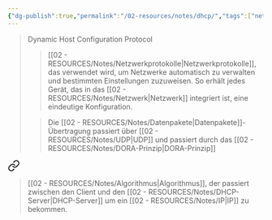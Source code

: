 ```yaml
---
{"dg-publish":true,"permalink":"/02-resources/notes/dhcp/","tags":["netzwerk","netzwerk/protocol"],"noteIcon":"","updated":"2025-07-12T13:31:41.291+02:00"}
---
```


>Dynamic Host Configuration Protocol
>>[[02 - RESOURCES/Notes/Netzwerkprotokolle\|Netzwerkprotokolle]], das verwendet wird, um Netzwerke automatisch zu verwalten und bestimmten Einstellungen zuzuweisen. 
>>So erhält jedes Gerät, das in das [[02 - RESOURCES/Notes/Netzwerk\|Netzwerk]] integriert ist, eine eindeutige Konfiguration.
>
>>Die [[02 - RESOURCES/Notes/Datenpakete\|Datenpakete]]-Übertragung passiert über [[02 - RESOURCES/Notes/UDP\|UDP]] und passiert durch das [[02 - RESOURCES/Notes/DORA-Prinzip\|DORA-Prinzip]]


<div class="transclusion internal-embed is-loaded"><a class="markdown-embed-link" href="/02-resources/notes/dora-prinzip/" aria-label="Open link"><svg xmlns="http://www.w3.org/2000/svg" width="24" height="24" viewBox="0 0 24 24" fill="none" stroke="currentColor" stroke-width="2" stroke-linecap="round" stroke-linejoin="round" class="svg-icon lucide-link"><path d="M10 13a5 5 0 0 0 7.54.54l3-3a5 5 0 0 0-7.07-7.07l-1.72 1.71"></path><path d="M14 11a5 5 0 0 0-7.54-.54l-3 3a5 5 0 0 0 7.07 7.07l1.71-1.71"></path></svg></a><div class="markdown-embed">




>[[02 - RESOURCES/Notes/Algorithmus\|Algorithmus]], der passiert zwischen den Client und den [[02 - RESOURCES/Notes/DHCP-Server\|DHCP-Server]] um ein [[02 - RESOURCES/Notes/IP\|IP]] zu bekommen.
<style> .container {font-family: sans-serif; text-align: center;} .button-wrapper button {z-index: 1;height: 40px; width: 100px; margin: 10px;padding: 5px;} .excalidraw .App-menu_top .buttonList { display: flex;} .excalidraw-wrapper { height: 800px; margin: 50px; position: relative;} :root[dir="ltr"] .excalidraw .layer-ui__wrapper .zen-mode-transition.App-menu_bottom--transition-left {transform: none;} </style><script src="https://cdn.jsdelivr.net/npm/react@17/umd/react.production.min.js"></script><script src="https://cdn.jsdelivr.net/npm/react-dom@17/umd/react-dom.production.min.js"></script><script type="text/javascript" src="https://cdn.jsdelivr.net/npm/@excalidraw/excalidraw@0/dist/excalidraw.production.min.js"></script><div id="DORA-Prinzip_2025-03-16_2331.59.excalidraw.md1"></div><script>(function(){const InitialData={"type":"excalidraw","version":2,"source":"https://github.com/zsviczian/obsidian-excalidraw-plugin/releases/tag/2.9.1","elements":[{"id":"JwCYq-vcIoy_1KJrtWYpy","type":"line","x":-264,"y":-320.2109375,"width":3,"height":608,"angle":0,"strokeColor":"#1e1e1e","backgroundColor":"transparent","fillStyle":"solid","strokeWidth":4,"strokeStyle":"solid","roughness":1,"opacity":100,"groupIds":[],"frameId":null,"index":"a0","roundness":{"type":2},"seed":1418323308,"version":113,"versionNonce":325317460,"isDeleted":false,"boundElements":null,"updated":1742164344189,"link":null,"locked":false,"points":[[0,0],[3,608]],"lastCommittedPoint":null,"startBinding":null,"endBinding":null,"startArrowhead":null,"endArrowhead":null},{"id":"5ppuDd62Y7r_Zmrpjwk13","type":"line","x":169.58631454703863,"y":-326.1728068366647,"width":3,"height":608,"angle":0,"strokeColor":"#1e1e1e","backgroundColor":"transparent","fillStyle":"solid","strokeWidth":4,"strokeStyle":"solid","roughness":1,"opacity":100,"groupIds":[],"frameId":null,"index":"a1","roundness":{"type":2},"seed":1330716524,"version":106,"versionNonce":630241132,"isDeleted":false,"boundElements":[],"updated":1742164358189,"link":null,"locked":false,"points":[[0,0],[3,608]],"lastCommittedPoint":null,"startBinding":null,"endBinding":null,"startArrowhead":null,"endArrowhead":null},{"id":"m8uS6KKS","type":"text","x":-289,"y":-371.2109375,"width":54.279937744140625,"height":25,"angle":0,"strokeColor":"#1e1e1e","backgroundColor":"transparent","fillStyle":"solid","strokeWidth":1,"strokeStyle":"solid","roughness":1,"opacity":100,"groupIds":[],"frameId":null,"index":"a2","roundness":null,"seed":1189430228,"version":27,"versionNonce":1567926356,"isDeleted":false,"boundElements":null,"updated":1742164353611,"link":null,"locked":false,"text":"Client","rawText":"Client","fontSize":20,"fontFamily":5,"textAlign":"left","verticalAlign":"top","containerId":null,"originalText":"Client","autoResize":true,"lineHeight":1.25},{"id":"3Zy4pdyz","type":"text","x":98.51026774308536,"y":-371.2746046975326,"width":122.71987915039062,"height":25,"angle":0,"strokeColor":"#1e1e1e","backgroundColor":"transparent","fillStyle":"solid","strokeWidth":4,"strokeStyle":"solid","roughness":1,"opacity":100,"groupIds":[],"frameId":null,"index":"a3","roundness":null,"seed":619675732,"version":105,"versionNonce":2077022188,"isDeleted":false,"boundElements":null,"updated":1742164402287,"link":null,"locked":false,"text":"DHCP-Server","rawText":"DHCP-Server","fontSize":20,"fontFamily":5,"textAlign":"left","verticalAlign":"top","containerId":null,"originalText":"DHCP-Server","autoResize":true,"lineHeight":1.25},{"id":"mtMnUYl3","type":"text","x":-113.88909504050235,"y":-290.97769852301377,"width":161.1598663330078,"height":25,"angle":0,"strokeColor":"#1e1e1e","backgroundColor":"transparent","fillStyle":"solid","strokeWidth":1,"strokeStyle":"solid","roughness":1,"opacity":100,"groupIds":[],"frameId":null,"index":"a5","roundness":null,"seed":256326612,"version":68,"versionNonce":1083676500,"isDeleted":false,"boundElements":null,"updated":1742164548537,"link":null,"locked":false,"text":"DHCPDISCOVER","rawText":"DHCPDISCOVER","fontSize":20,"fontFamily":5,"textAlign":"left","verticalAlign":"top","containerId":null,"originalText":"DHCPDISCOVER","autoResize":true,"lineHeight":1.25},{"id":"jV0p7WsdDGvZzrnhxZT8n","type":"arrow","x":-262.2867824843751,"y":-296.3322542555246,"width":430.6592682005174,"height":120.0950357148867,"angle":0,"strokeColor":"#1e1e1e","backgroundColor":"transparent","fillStyle":"solid","strokeWidth":1,"strokeStyle":"solid","roughness":1,"opacity":100,"groupIds":[],"frameId":null,"index":"a6","roundness":{"type":2},"seed":1692920276,"version":136,"versionNonce":779789652,"isDeleted":false,"boundElements":null,"updated":1742164475497,"link":null,"locked":false,"points":[[0,0],[430.6592682005174,120.0950357148867]],"lastCommittedPoint":[430.6592682005174,120.0950357148867],"startBinding":null,"endBinding":null,"startArrowhead":null,"endArrowhead":"arrow","elbowed":false},{"id":"aDpdTkPUuEpbhdxxnFBSC","type":"arrow","x":168.37248571614225,"y":-159.40861480988946,"width":428.36445860086985,"height":81.84820905409475,"angle":0,"strokeColor":"#1e1e1e","backgroundColor":"transparent","fillStyle":"solid","strokeWidth":1,"strokeStyle":"solid","roughness":1,"opacity":100,"groupIds":[],"frameId":null,"index":"a7","roundness":{"type":2},"seed":493775212,"version":92,"versionNonce":69607148,"isDeleted":false,"boundElements":null,"updated":1742164488022,"link":null,"locked":false,"points":[[0,0],[-428.36445860086985,81.84820905409475]],"lastCommittedPoint":[-428.36445860086985,81.84820905409475],"startBinding":null,"endBinding":null,"startArrowhead":null,"endArrowhead":"arrow","elbowed":false},{"id":"1pquZXGQ","type":"text","x":-123.8332699723083,"y":-156.3488686770261,"width":124.23988342285156,"height":25,"angle":0,"strokeColor":"#1e1e1e","backgroundColor":"transparent","fillStyle":"solid","strokeWidth":1,"strokeStyle":"solid","roughness":1,"opacity":100,"groupIds":[],"frameId":null,"index":"a8","roundness":null,"seed":1984704724,"version":14,"versionNonce":343840852,"isDeleted":false,"boundElements":null,"updated":1742164512943,"link":null,"locked":false,"text":"DHCPOFFER","rawText":"DHCPOFFER","fontSize":20,"fontFamily":5,"textAlign":"left","verticalAlign":"top","containerId":null,"originalText":"DHCPOFFER","autoResize":true,"lineHeight":1.25},{"id":"GWOxOu7nLz0cSInUN6s3O","type":"arrow","x":-262.2867824843751,"y":-56.142182825751206,"width":429.8943316673015,"height":105.56124158378583,"angle":0,"strokeColor":"#1e1e1e","backgroundColor":"transparent","fillStyle":"solid","strokeWidth":1,"strokeStyle":"solid","roughness":1,"opacity":100,"groupIds":[],"frameId":null,"index":"a9","roundness":{"type":2},"seed":1261465044,"version":79,"versionNonce":884419948,"isDeleted":false,"boundElements":null,"updated":1742164517122,"link":null,"locked":false,"points":[[0,0],[429.8943316673015,105.56124158378583]],"lastCommittedPoint":[429.8943316673015,105.56124158378583],"startBinding":null,"endBinding":null,"startArrowhead":null,"endArrowhead":"arrow","elbowed":false},{"id":"HFjN8FGH","type":"text","x":-91.70593557724294,"y":-44.6681348275136,"width":156.13986206054688,"height":25,"angle":0,"strokeColor":"#1e1e1e","backgroundColor":"transparent","fillStyle":"solid","strokeWidth":1,"strokeStyle":"solid","roughness":1,"opacity":100,"groupIds":[],"frameId":null,"index":"aA","roundness":null,"seed":1570826836,"version":33,"versionNonce":868233172,"isDeleted":false,"boundElements":null,"updated":1742164526342,"link":null,"locked":false,"text":"DHCPREQUEST","rawText":"DHCPREQUEST","fontSize":20,"fontFamily":5,"textAlign":"left","verticalAlign":"top","containerId":null,"originalText":"DHCPREQUEST","autoResize":true,"lineHeight":1.25},{"id":"oOeJnf8AFnFBy6WSoB-Mn","type":"arrow","x":168.37248571614225,"y":71.60221822129392,"width":429.1293951340857,"height":65.78454185656221,"angle":0,"strokeColor":"#1e1e1e","backgroundColor":"transparent","fillStyle":"solid","strokeWidth":1,"strokeStyle":"solid","roughness":1,"opacity":100,"groupIds":[],"frameId":null,"index":"aB","roundness":{"type":2},"seed":890411500,"version":86,"versionNonce":933619692,"isDeleted":false,"boundElements":null,"updated":1742164535284,"link":null,"locked":false,"points":[[0,0],[-429.1293951340857,65.78454185656221]],"lastCommittedPoint":[-429.1293951340857,65.78454185656221],"startBinding":null,"endBinding":null,"startArrowhead":null,"endArrowhead":"arrow","elbowed":false},{"id":"xUsjRaVF","type":"text","x":-87.88125291116393,"y":66.24766248878302,"width":89.5599365234375,"height":25,"angle":0,"strokeColor":"#1e1e1e","backgroundColor":"transparent","fillStyle":"solid","strokeWidth":1,"strokeStyle":"solid","roughness":1,"opacity":100,"groupIds":[],"frameId":null,"index":"aC","roundness":null,"seed":719566804,"version":17,"versionNonce":859206996,"isDeleted":false,"boundElements":null,"updated":1742164546534,"link":null,"locked":false,"text":"DHCPACK","rawText":"DHCPACK","fontSize":20,"fontFamily":5,"textAlign":"left","verticalAlign":"top","containerId":null,"originalText":"DHCPACK","autoResize":true,"lineHeight":1.25},{"id":"1Ak64LxSP8SVQU-qnYVTW","type":"line","x":-264.58159208402265,"y":-290.97769852301377,"width":430.6592682005173,"height":97.9118762516274,"angle":0,"strokeColor":"#1e1e1e","backgroundColor":"transparent","fillStyle":"solid","strokeWidth":1,"strokeStyle":"solid","roughness":1,"opacity":100,"groupIds":[],"frameId":null,"index":"a4","roundness":{"type":2},"seed":679497580,"version":108,"versionNonce":242586708,"isDeleted":true,"boundElements":null,"updated":1742164467661,"link":null,"locked":false,"points":[[0,0],[430.6592682005173,97.9118762516274]],"lastCommittedPoint":null,"startBinding":null,"endBinding":null,"startArrowhead":null,"endArrowhead":null}],"appState":{"theme":"dark","viewBackgroundColor":"#ffffff","currentItemStrokeColor":"#1e1e1e","currentItemBackgroundColor":"transparent","currentItemFillStyle":"solid","currentItemStrokeWidth":1,"currentItemStrokeStyle":"solid","currentItemRoughness":1,"currentItemOpacity":100,"currentItemFontFamily":5,"currentItemFontSize":20,"currentItemTextAlign":"left","currentItemStartArrowhead":null,"currentItemEndArrowhead":"arrow","currentItemArrowType":"round","scrollX":600.388730165776,"scrollY":388.56686717469074,"zoom":{"value":1},"currentItemRoundness":"round","gridSize":20,"gridStep":5,"gridModeEnabled":false,"gridColor":{"Bold":"rgba(217, 217, 217, 0.5)","Regular":"rgba(230, 230, 230, 0.5)"},"currentStrokeOptions":null,"frameRendering":{"enabled":true,"clip":true,"name":true,"outline":true},"objectsSnapModeEnabled":false,"activeTool":{"type":"selection","customType":null,"locked":false,"lastActiveTool":null}},"files":{}};InitialData.scrollToContent=true;App=()=>{const e=React.useRef(null),t=React.useRef(null),[n,i]=React.useState({width:void 0,height:void 0});return React.useEffect(()=>{i({width:t.current.getBoundingClientRect().width,height:t.current.getBoundingClientRect().height});const e=()=>{i({width:t.current.getBoundingClientRect().width,height:t.current.getBoundingClientRect().height})};return window.addEventListener("resize",e),()=>window.removeEventListener("resize",e)},[t]),React.createElement(React.Fragment,null,React.createElement("div",{className:"excalidraw-wrapper",ref:t},React.createElement(ExcalidrawLib.Excalidraw,{ref:e,width:n.width,height:n.height,initialData:InitialData,viewModeEnabled:!0,zenModeEnabled:!0,gridModeEnabled:!1})))},excalidrawWrapper=document.getElementById("DORA-Prinzip_2025-03-16_2331.59.excalidraw.md1");ReactDOM.render(React.createElement(App),excalidrawWrapper);})();</script>

</div></div>


